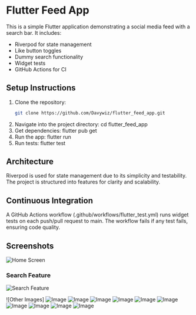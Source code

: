# Flutter Feed App

This is a simple Flutter application demonstrating a social media feed with a search bar. It includes:
- Riverpod for state management
- Like button toggles
- Dummy search functionality
- Widget tests
- GitHub Actions for CI

## Setup Instructions

1. Clone the repository:
   ```bash
   git clone https://github.com/Davywiz/flutter_feed_app.git
2. Navigate into the project directory:
    cd flutter_feed_app
3. Get dependencies:
    flutter pub get
4. Run the app:
    flutter run
5. Run tests:
    flutter test

## Architecture
Riverpod is used for state management due to its simplicity and testability.
The project is structured into features for clarity and scalability.

## Continuous Integration
 A GitHub Actions workflow (.github/workflows/flutter_test.yml) runs widget tests on each push/pull request to main.
The workflow fails if any test fails, ensuring code quality.

## Screenshots
![Home Screen](screenshots/home_screen.png)

### Search Feature
![Search Feature](screenshots/search_feed.png)

![Other Images]
![Image](screenshots/action_bottom_sheet.png)
![Image](screenshots/add_post_bottom_sheet.png)
![Image](screenshots/bottom_nav_bar_toggle.png)
![Image](screenshots/liked_feed.png)
![Image](screenshots/swipe_image_post.png)
![Image](screenshots/view_image_post.png)
![Image](screenshots/view_one_image_post.png)
![Image](screenshots/viewing_four_image_post.png)
![Image](screenshots/viewing_post_image.png)
![Image](screenshots/viewing_three_image_post.png)


